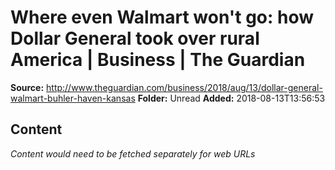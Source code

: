 # Where even Walmart won't go: how Dollar General took over rural America | Business | The Guardian

**Source:** http://www.theguardian.com/business/2018/aug/13/dollar-general-walmart-buhler-haven-kansas
**Folder:** Unread
**Added:** 2018-08-13T13:56:53




## Content
*Content would need to be fetched separately for web URLs*
